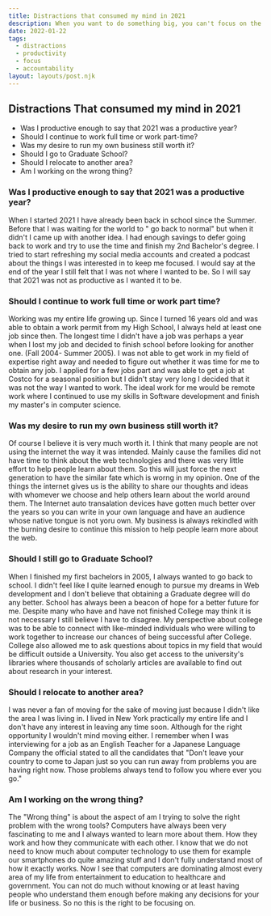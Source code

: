 ```yaml
---
title: Distractions that consumed my mind in 2021
description: When you want to do something big, you can't focus on the distractions.
date: 2022-01-22
tags:
  - distractions
  - productivity
  - focus 
  - accountability
layout: layouts/post.njk
---
```

## Distractions That consumed my mind in 2021

- Was I productive enough to say that 2021 was a productive year?
- Should I continue to work full time or work part-time?
- Was my desire to run my own business still worth it?
- Should I go to Graduate School?
- Should I relocate to another area?
- Am I working on the wrong thing?

###  Was I productive enough to say that 2021 was a productive year?

When I started 2021 I have already been back in school since the Summer. Before that I was waiting for the world to " go back to normal" but when it didn't I came up with another idea. I had enough savings to defer going back to work and try to use the time and finish my 2nd Bachelor's degree. I tried to start refreshing my social media accounts and created a podcast about the things I was interested in to keep me focused. I would say at the end of the year I still felt
 that I was not where I wanted to be. So I will say that 2021 was not as productive as I wanted it to be.

### Should I continue to work full time or work part time?

Working was my entire life growing up. Since I turned 16 years old and was able to obtain a work permit from my High School, I always held at least one job since then. The longest time I didn't have a job was perhaps a year when I lost my job and decided to finish school before looking for another one. (Fall 2004- Summer 2005). I was not able to get work in my field of expertise right away and needed to figure out whether it was time for me to obtain any job. I applied for a few jobs part
 and was able to get a job at Costco for a seasonal position but I didn't stay very long I decided that it was not the way I wanted to work. The ideal work for me would be remote work where I continued to use my skills in Software development and finish my master's in computer science.

### Was my desire to run  my own business still worth it?

Of course I believe it is very much worth it. I think that many people are not using the internet the way it was intended. Mainly cause the families did not have time to think about the web technologies and there was very little effort to help people learn about them. So this will just force the next generation to have the similar fate which is worng in my opinion. One of the things the internet gives us is the ability to share our thoughts and ideas with whomever we choose and help others
learn about the world around them. The Internet auto transalation devices have gotten much better over the years so you can write in your own language and have an audience whose native tongue is not yoru own. My business is always rekindled with the burning desire to continue this mission to help people learn more about the web.

### Should I still go to Graduate School?

When I finished my first bachelors in 2005, I always wanted to go back to school. I didn't feel like I quite learned enough to pursue my dreams in Web development and I don't believe that obtaining a Graduate degree will do any better. School has always been a beacon of hope for a better future for me. Despite many who have and have not finished College may think it is not necessary I still believe I have to disagree. My perspective about college was to be able to connect with
 like-minded individuals who were willing to work together to increase our chances of being successful after College. College also allowed me to ask questions about topics in my field that would be difficult outside a University. You also get access to the university's libraries where thousands of scholarly articles are available to find out about research in your interest.


### Should I relocate to another area?

I was never a fan of moving for the sake of moving just because I didn't like the area I was living in. I lived in New York practically my entire life and I don't have any interest in leaving any time soon. Although for the right opportunity I wouldn't mind moving either. I remember when I was interviewing for a job as an English Teacher for a Japanese Language Company the official stated to all the candidates that "Don't leave your country to come to Japan just so you can run away from
 problems you are having right now. Those problems always tend to follow you where ever you go."

### Am I working on the wrong thing?

The "Wrong thing" is about the aspect of am I trying to solve the right problem with the wrong tools? Computers have always been very fascinating to me and I always wanted to learn more about them. How they work and how they communicate with each other. I know that we do not need to know much about computer technology to use them for example our smartphones do quite amazing stuff and I don't fully understand most of how it exactly works. Now I see that computers are dominating
 almost every area of my life from entertainment to education to healthcare and government. You can not do much without knowing or at least having people who understand them enough before making any decisions for your life or business. So no this is the right to be focusing on.